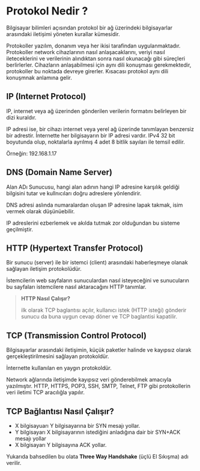 # Protokol Nedir ?
Bilgisayar bilimleri açısından protokol bir ağ üzerindeki bilgisayarlar arasındaki iletișimi yöneten kurallar kümesidir.

Protokoller yazılım, donanım veya her ikisi tarafindan uygulanmaktadır. Protokoller network cihazlarının nasıl anlaşacaklarını, veriyi nasıl ileteceklerini ve verilerinin alındıktan sonra nasıl okunacağı gibi süreçleri berlirlerler.
Cihazların anlaşabilmesi için aynı dili konuşması gerekmektedir, protokoller bu noktada devreye girerler. Kısacası protokol aynı dili konuşmnak anlamına gelir.

## IP (Internet Protocol)
IP, internet veya ağ üzerinden gönderilen verilerin formatını belirleyen bir dizi kuraldır.

IP adresi ise, bir cihazı internet veya yerel ağ üzerinde tanımlayan benzersiz bir adrestir. İnternette her bilgisayarın bir IP adresi vardır.
IPv4 32 bit boyutunda olup, noktalarla ayrılmış 4 adet 8 bitlik sayıları ile temsil edilir.

Örneğin: 192.168.1.17

## DNS (Domain Name Server)
Alan ADı Sunucusu, hangi alan adının hangi IP adresine karşılık geldiği bilgisini tutar ve kullnıcıları doğru adreslere yönlendirir.

DNS adresi aslında numaralardan oluşan IP adresine lapak takmak, isim vermek olarak düşünüebilir.

IP adreslerini ezberlemek ve akılda tutmak zor olduğundan bu sisteme geçilmiştir.

## HTTP (Hypertext Transfer Protocol)
Bir sunucu (server) ile bir istemci (client) arasındaki haberleşmeye olanak sağlayan iletişim protokolüdür.

İstemcilerin web sayfaların sunuculardan nasıl isteyeceğini ve sunucuların bu sayfaları istemcilere nasıl aktaracağını HTTP tanımlar.

> **HTTP Nasıl Çalışır?**
> 
>ilk olarak TCP baglantısı açılır, kullanıcı istek (HTTP isteği) gönderir sunucu da buna uygun cevap döner ve TCP baglantisi kapatilir.


## TCP (Transmission Control Protocol)
Bilgisayarlar arasındaki iletişimin, küçük paketler halinde ve kayıpsız olarak gerçekleştirilmesini sağlayan protokoldür.

İnternette kullanılan en yaygın protokoldür.

Network ağlarında iletişimde kayıpsız veri gönderebilmek amacıyla yazılmıştır. HTTP, HTTPS, POP3, SSH, SMTP, Telnet, FTP gibi protokollerin veri iletimi TCP aracılığla yapılır.

## TCP Bağlantısı Nasıl Çalışır?

- X bilgisayuarı Y bilgisayarına bir SYN mesajı yollar.
- Y bilgisayarı X bilgisayarının istediğini anladığına dair bir SYN+ACK mesajı yollar
- X bilgisayarı Y bilgisayına ACK yollar.

Yukarıda bahsedilen bu olata **Three Way Handshake** (üçlü El Sıkışma) adı verilir. 


